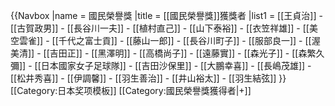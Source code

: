 {{Navbox
|name = 國民榮譽獎
|title = [[國民榮譽獎]]獲獎者
|list1 = [[王貞治]] - [[古賀政男]] - [[長谷川一夫]] - [[植村直己]] - [[山下泰裕]] - [[衣笠祥雄]] - [[美空雲雀]] - [[千代之富士貢]] - [[藤山一郎]] - [[長谷川町子]] - [[服部良一]] - [[渥美清]] - [[吉田正]] - [[黑澤明]] - [[高橋尚子]] - [[遠藤實]] - [[森光子]] - [[森繁久彌]] - [[日本國家女子足球隊]] - [[吉田沙保里]] - [[大鵬幸喜]] - [[長嶋茂雄]] - [[松井秀喜]] - [[伊調馨]] - [[羽生善治]] - [[井山裕太]] - [[羽生結弦]]
}}<noinclude>
[[Category:日本奖项模板]]
[[Category:國民榮譽獎獲得者|+]]

</noinclude>